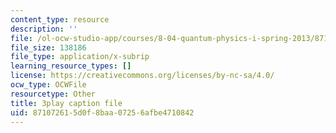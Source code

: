 ```yaml
---
content_type: resource
description: ''
file: /ol-ocw-studio-app/courses/8-04-quantum-physics-i-spring-2013/871072615d0f8baa07256afbe4710842_awpnsGl08bc.srt
file_size: 138186
file_type: application/x-subrip
learning_resource_types: []
license: https://creativecommons.org/licenses/by-nc-sa/4.0/
ocw_type: OCWFile
resourcetype: Other
title: 3play caption file
uid: 87107261-5d0f-8baa-0725-6afbe4710842
---
```

